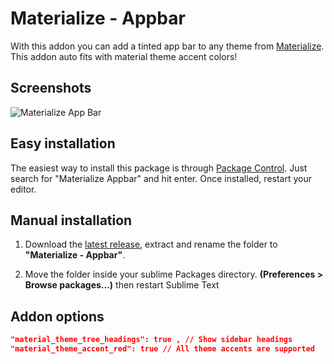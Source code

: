 # Materialize - Appbar

With this addon you can add a tinted app bar to any theme from [Materialize](https://github.com/saadq/Materialize). This addon auto fits with material theme accent colors!

## Screenshots
![Materialize App Bar](http://i.imgur.com/3sLxkju.png)

## Easy installation

The easiest way to install this package is through [Package Control](https://packagecontrol.io/installation). Just search for "Materialize Appbar" and hit enter. Once installed, restart your editor.

## Manual installation

1. Download the [latest release](https://github.com/saadq/Materialize-appbar/releases/latest), extract and rename the folder to **"Materialize - Appbar"**.

2. Move the folder inside your sublime Packages directory. **(Preferences > Browse packages...)** then restart Sublime Text

## Addon options

```json
"material_theme_tree_headings": true , // Show sidebar headings
"material_theme_accent_red": true // All theme accents are supported
```

